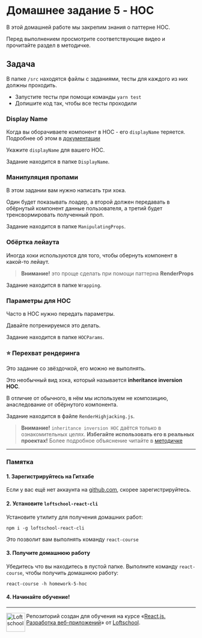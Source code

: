 # Домашнее задание 5 - HOC

В этой домашней работе мы закрепим знания о паттерне HOC.

Перед выполнением просмотрите соответствующие видео и прочитайте раздел в методичке.

## Задача

В папке `/src` находятся файлы с заданиями, тесты для каждого из них должны проходить.

* Запустите тесты при помощи команды `yarn test`
* Допишите код так, чтобы все тесты проходили

### Display Name

Когда вы оборачиваете компонент в HOC - его `displayName` теряется.
Подробнее об этом в [документации](https://ru.reactjs.org/docs/higher-order-components.html#convention-wrap-the-display-name-for-easy-debugging)

Укажите `displayName` для вашего HOC.

Задание находится в папке `DisplayName`.

### Манипуляция пропами

В этом задании вам нужно написать три хока.

Один будет показывать лоадер, а второй должен передавать в обёрнутый компонент данные пользователя, а третий будет тренсвормировать полученный проп.

Задание находится в папке `ManipulatingProps`.

### Обёртка лейаута

Иногда хоки используются для того, чтобы обернуть компонент в какой-то лейаут.

> **Внимание!** это проще сделать при помощи паттерна **RenderProps**

Задание находится в папке `Wrapping`.

### Параметры для HOC

Часто в HOC нужно передать параметры.

Давайте потренируемся это делать.

Задание находится в папке `HOCParams`.

### ⭐ Перехват рендеринга 

Это задание со звёздочкой, его можно не выполнять.

Это необычный вид хока, который называется **inheritance inversion HOC**.

В отличие от обычного, в нём мы используем не композицию, анаследование от обёрнутого компонента.

Задание находится в файле `RenderHighjacking.js`.

> **Внимание!** `inheritance inversion HOC` даётся только в ознакомительных целях. **Избегайте использовать его в реальных проектах!** Более подробное объяснение читайте в [методичке](http://book.loftschool.com/metod-4-api-pattern)

---

### Памятка

#### 1. Зарегистрируйтесь на Гитхабе

Если у вас ещё нет аккаунта на [github.com](https://github.com/join), скорее зарегистрируйтесь.

#### 2. Установите `loftschool-react-cli`

Установите утилиту для получения домашних работ:

```
npm i -g loftschool-react-cli
```

Это позволит вам выполнять команду `react-course`

#### 3. Получите домашнюю работу

Убедитесь что вы находитесь в пустой папке. Выполните команду `react-course`, чтобы получить домашнюю работу:

```
react-course -h homework-5-hoc
```

#### 4. Начинайте обучение!

---

<a href="https://loftschool.com/course/react/"><img align="left" width="50" height="50" title="Loftschool" src="https://loftschool.com/_nuxt/img/ec83394.svg"></a>

Репозиторий создан для обучения на курсе «[React.js. Разработка веб-приложений](https://loftschool.com/course/react/)» от [Loftschool](https://loftschool.com/).